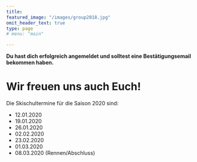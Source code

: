 ```yaml
---
title:
featured_image: "/images/group2018.jpg"
omit_header_text: true
type: page
# menu: "main"

---
```


<b>Du hast dich erfolgreich angemeldet und solltest eine Bestätigungsemail bekommen haben.</b>

<h1>Wir freuen uns auch Euch!</h1>

Die Skischultermine für die Saison 2020 sind:

+ 12.01.2020
+ 19.01.2020
+ 26.01.2020
+ 02.02.2020
+ 23.02.2020
+ 01.03.2020
+ 08.03.2020 (Rennen/Abschluss)
